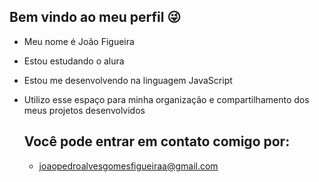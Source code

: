 ## Bem vindo ao meu perfil 😜

* Meu nome é João Figueira

- Estou estudando o alura
- Estou me desenvolvendo na linguagem JavaScript
- Utilizo esse espaço para minha organização e compartilhamento dos meus projetos desenvolvidos


  ## Você pode entrar em contato comigo por:
  - joaopedroalvesgomesfigueiraa@gmail.com
 
 
